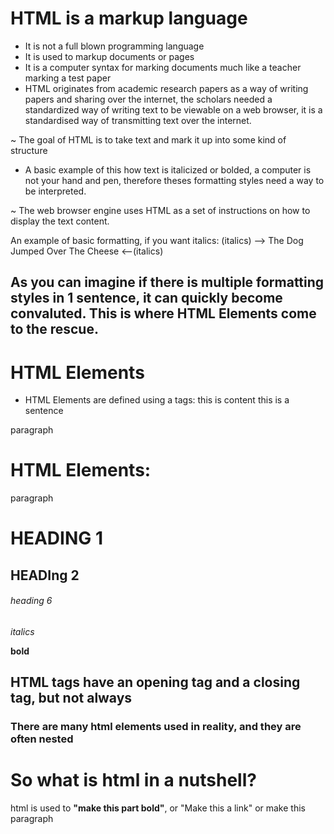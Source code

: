 # HTML is a markup language
- It is not a full blown programming language
- It is used to markup documents or pages
- It is a computer syntax for marking documents much like a teacher marking a test paper
- HTML originates from academic research papers as a way of writing papers and sharing over the internet, the scholars needed a standardized way of writing text to be viewable on a web browser, it is a standardised way of transmitting text over the internet.

~ The goal of HTML is to take text and mark it up into some kind of structure
- A basic example of this how text is italicized or bolded, a computer is not your hand and pen, therefore theses formatting styles need a way to be interpreted.

~ The web browser engine uses HTML as a set of instructions on how to display the text content.



An example of basic formatting, if you want italics:
(italics) --> The Dog Jumped Over The Cheese <--(italics)

## As you can imagine if there is multiple formatting styles in 1 sentence, it can quickly become convaluted. This is where HTML Elements come to the rescue.

# HTML Elements
- HTML Elements are defined using a tags: 
<tag>this is content</tag> 
<paragraph>this is a sentence</paragraph> 
<p>paragraph</p>

# HTML Elements:
<p>paragraph</p>

<h1>HEADING 1</h1>

<h2>HEADIng 2</h2>

<h6>heading 6</h6>

<title>Page Title</title>

<i>italics</i>

<b>bold</b>


## HTML tags have an opening tag and a closing tag, but not always

<h3>There are many html elements used in reality, <b>and they are often nested</b></h3>


<h1>So what is html in a nutshell?</h1>
<p>html is used to <b>"make this part bold"</b>, or <link>"Make this a link"</link> or make this paragraph</p>